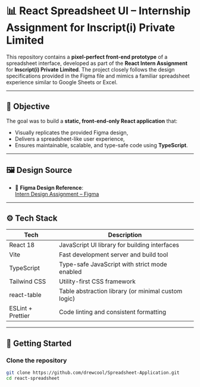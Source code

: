 # 📊 React Spreadsheet UI – Internship Assignment for Inscript(i) Private Limited

This repository contains a **pixel-perfect front-end prototype** of a spreadsheet interface, developed as part of the **React Intern Assignment** for **Inscript(i) Private Limited**. The project closely follows the design specifications provided in the Figma file and mimics a familiar spreadsheet experience similar to Google Sheets or Excel.

---

## 🎯 Objective

The goal was to build a **static, front-end-only React application** that:
- Visually replicates the provided Figma design,
- Delivers a spreadsheet-like user experience,
- Ensures maintainable, scalable, and type-safe code using **TypeScript**.

---

## 🖼️ Design Source

- 📄 **Figma Design Reference**:  
  [Intern Design Assignment – Figma](https://www.figma.com/design/3nywpu5sz45RrCmwe68QZP/Intern-Design-Assigment?node-id=2-2535&t=DJGGMt8I4fiZjoIB-1)

---

## ⚙️ Tech Stack

| Tech             | Description                                       |
|------------------|---------------------------------------------------|
| React 18         | JavaScript UI library for building interfaces     |
| Vite             | Fast development server and build tool            |
| TypeScript       | Type-safe JavaScript with strict mode enabled     |
| Tailwind CSS     | Utility-first CSS framework                       |
| react-table      | Table abstraction library (or minimal custom logic) |
| ESLint + Prettier| Code linting and consistent formatting            |

---

## 🚀 Getting Started

### Clone the repository

```bash
git clone https://github.com/drewcool/Spreadsheet-Application.git
cd react-spreadsheet
